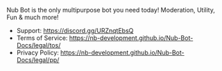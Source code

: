 Nub Bot is the only multipurpose bot you need today!
Moderation, Utility, Fun & much more!

- Support: 
https://discord.gg/URZnqtEbsQ
- Terms of Service: 
https://nb-development.github.io/Nub-Bot-Docs/legal/tos/
- Privacy Policy: 
https://nb-development.github.io/Nub-Bot-Docs/legal/pp/
